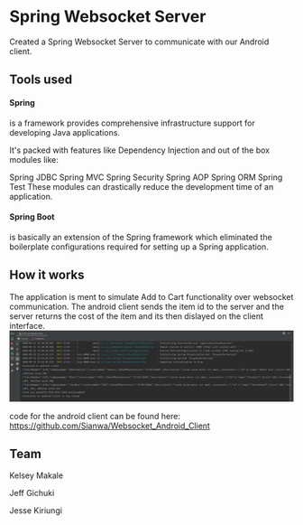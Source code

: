 # Spring Websocket Server 
Created a Spring Websocket Server to communicate with our Android client.

## Tools used
#### Spring
is a framework provides comprehensive infrastructure support for developing Java applications.

It's packed with features like Dependency Injection and out of the box modules like:

Spring JDBC
Spring MVC
Spring Security
Spring AOP
Spring ORM
Spring Test
These modules can drastically reduce the development time of an application.

#### Spring Boot
is basically an extension of the Spring framework which eliminated the boilerplate configurations required for setting up a Spring application.

## How it works
The application is ment to simulate Add to Cart functionality over websocket communication.
The android client sends the item id to the server and the server returns the cost of the item and its then dislayed on the client interface.
![](images/serverLogcat.PNG)

code for the android client can be found here: https://github.com/Sianwa/Websocket_Android_Client

## Team
Kelsey Makale 

Jeff Gichuki

Jesse Kiriungi
